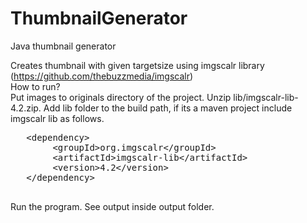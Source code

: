 ThumbnailGenerator
==================

Java thumbnail generator

 Creates thumbnail with given targetsize using imgscalr library (https://github.com/thebuzzmedia/imgscalr) 
 <br>
 How to run? <br>
 Put images to originals directory of the project.
 Unzip lib/imgscalr-lib-4.2.zip. Add lib folder to the build path,
 if its a maven project include imgscalr lib as follows.
 
   <pre>
   &lt;dependency&gt;
        &lt;groupId&gt;org.imgscalr&lt;/groupId&gt;
        &lt;artifactId&gt;imgscalr-lib&lt;/artifactId&gt;
        &lt;version&gt;4.2&lt;/version&gt;
   &lt;/dependency&gt;
   </pre>
   
  
  Run the program. See output inside output folder.
   
